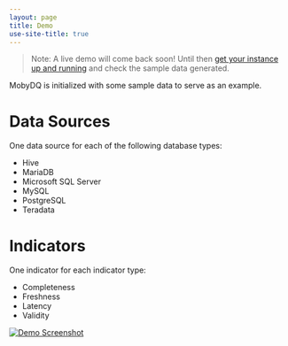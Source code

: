```yaml
---
layout: page
title: Demo
use-site-title: true
---
```


> Note: A live demo will come back soon! Until then [get your instance up and running](/mobydq/pages/gettingstarted) and check the sample data generated.

MobyDQ is initialized with some sample data to serve as an example.

# Data Sources

One data source for each of the following database types:

-   Hive
-   MariaDB
-   Microsoft SQL Server
-   MySQL
-   PostgreSQL
-   Teradata

# Indicators

One indicator for each indicator type:

-   Completeness
-   Freshness
-   Latency
-   Validity

[![Demo Screenshot](https://ubisoft.github.io/mobydq/img/demo_screenshot.png)](https://ubisoft.github.io/mobydq/img/demo_screenshot.png)
